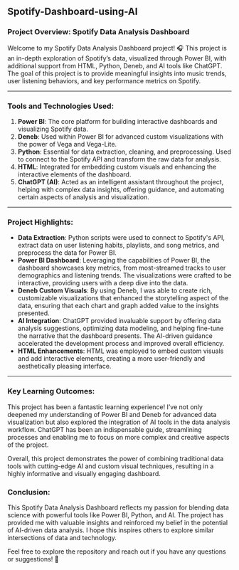 ## Spotify-Dashboard-using-AI
### Project Overview: Spotify Data Analysis Dashboard

Welcome to my Spotify Data Analysis Dashboard project! 🎧 This project is an in-depth exploration of Spotify’s data, visualized through Power BI, with additional support from HTML, Python, Deneb, and AI tools like ChatGPT. The goal of this project is to provide meaningful insights into music trends, user listening behaviors, and key performance metrics on Spotify.

---

### Tools and Technologies Used:

1. **Power BI**: The core platform for building interactive dashboards and visualizing Spotify data.
2. **Deneb**: Used within Power BI for advanced custom visualizations with the power of Vega and Vega-Lite.
3. **Python**: Essential for data extraction, cleaning, and preprocessing. Used to connect to the Spotify API and transform the raw data for analysis.
4. **HTML**: Integrated for embedding custom visuals and enhancing the interactive elements of the dashboard.
5. **ChatGPT (AI)**: Acted as an intelligent assistant throughout the project, helping with complex data insights, offering guidance, and automating certain aspects of analysis and visualization.

---

### Project Highlights:

- **Data Extraction**: Python scripts were used to connect to Spotify's API, extract data on user listening habits, playlists, and song metrics, and preprocess the data for Power BI.
- **Power BI Dashboard**: Leveraging the capabilities of Power BI, the dashboard showcases key metrics, from most-streamed tracks to user demographics and listening trends. The visualizations were crafted to be interactive, providing users with a deep dive into the data.
- **Deneb Custom Visuals**: By using Deneb, I was able to create rich, customizable visualizations that enhanced the storytelling aspect of the data, ensuring that each chart and graph added value to the insights presented.
- **AI Integration**: ChatGPT provided invaluable support by offering data analysis suggestions, optimizing data modeling, and helping fine-tune the narrative that the dashboard presents. The AI-driven guidance accelerated the development process and improved overall efficiency.
- **HTML Enhancements**: HTML was employed to embed custom visuals and add interactive elements, creating a more user-friendly and aesthetically pleasing interface.

---

### Key Learning Outcomes:

This project has been a fantastic learning experience! I’ve not only deepened my understanding of Power BI and Deneb for advanced data visualization but also explored the integration of AI tools in the data analysis workflow. ChatGPT has been an indispensable guide, streamlining processes and enabling me to focus on more complex and creative aspects of the project. 

Overall, this project demonstrates the power of combining traditional data tools with cutting-edge AI and custom visual techniques, resulting in a highly informative and visually engaging dashboard.


### Conclusion:

This Spotify Data Analysis Dashboard reflects my passion for blending data science with powerful tools like Power BI, Python, and AI. The project has provided me with valuable insights and reinforced my belief in the potential of AI-driven data analysis. I hope this inspires others to explore similar intersections of data and technology.

Feel free to explore the repository and reach out if you have any questions or suggestions! 🚀

